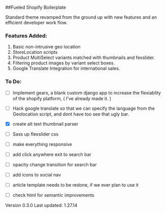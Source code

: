 ##Fueled Shopify Boilerplate

Standard theme revamped from the ground up with new features and an efficient developer work flow. 

### Features Added:
  1. Basic non-intrusive geo location
  2. StoreLocation scripts
  3. Product MultiSelect variants matched with thumbnails and fexslider. 
  4. Filtering product images by variant select boxes.
  5. Google Translate Integration for international sales. 

### To Do:
  - [ ] Implement gears, a blank custom django app to increase the flexiablity of the shopify platform, ( I've already made it. )
  - [ ] Hack google translate so that we can specify the language from the Geolocation script, and dont have too see that ugly bar.
  - [X] create alt text thumbnail parser 
  - [ ] Sass up flexslider css
  - [ ] make everything responsive
  - [ ] add click anywhere exit to search bar
  - [ ] opacity change transition for search bar
  - [ ] add icons to social nav
  - [ ] article template needs to be redone, if we ever plan to use it 
  - [ ] check html for semantic improvements


Version 0.3.0 
Last updated: 1.27.14
